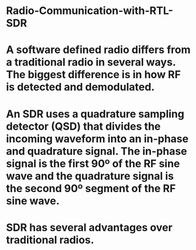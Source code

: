 # Radio-Communication-with-RTL-SDR
# A software defined radio differs from a traditional radio in several ways. The biggest difference is in how RF is detected and demodulated. 
# An SDR uses a quadrature sampling detector (QSD) that divides the incoming waveform into an in-phase and quadrature signal. The in-phase signal is the first 90º of the RF sine wave and the quadrature signal is the second 90º segment of the RF sine wave.
# SDR has several advantages over traditional radios.
